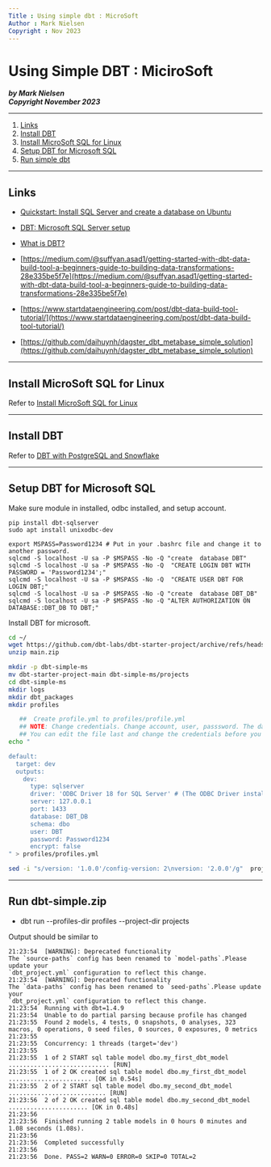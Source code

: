 ```yaml
---
Title : Using simple dbt : MicroSoft
Author : Mark Nielsen
Copyright : Nov 2023
---
```


Using Simple DBT : MiciroSoft
===============

_**by Mark Nielsen  
Copyright November 2023**_

* * *

1. [Links](#links)
2. [Install DBT](#dbt)
3. [Install MicroSoft SQL for Linux](#ms)
4. [Setup DBT for Microsoft SQL](msbdt)
5. [Run simple dbt](#run)
* * *

<a name=links></a>Links
-----

* [Quickstart: Install SQL Server and create a database on Ubuntu](https://learn.microsoft.com/en-us/sql/linux/quickstart-install-connect-ubuntu?view=sql-server-ver16&tabs=ubuntu2004)


* [DBT: Microsoft SQL Server setup](https://docs.getdbt.com/docs/core/connect-data-platform/mssql-setup)
* [What is DBT?](https://www.getdbt.com/blog/what-exactly-is-dbt)
* [https://medium.com/@suffyan.asad1/getting-started-with-dbt-data-build-tool-a-beginners-guide-to-building-data-transformations-28e335be5f7e](https://medium.com/@suffyan.asad1/getting-started-with-dbt-data-build-tool-a-beginners-guide-to-building-data-transformations-28e335be5f7e)
* [https://www.startdataengineering.com/post/dbt-data-build-tool-tutorial/](https://www.startdataengineering.com/post/dbt-data-build-tool-tutorial/)
* [https://github.com/daihuynh/dagster_dbt_metabase_simple_solution](https://github.com/daihuynh/dagster_dbt_metabase_simple_solution)

* * *
<a name=ms></a>Install MicroSoft SQL for Linux
-----
Refer to 
[Install MicroSoft SQL for Linux](https://github.com/vikingdata/articles/blob/main/databases/microsoft/linux/Install_microsoft_sql_linux.md)

* * *
<a name=dbt></a>Install DBT
-----

Refer to  [DBT with PostgreSQL and Snowflake](dbt1-1.md)

* * *
<a name=msdbt></a>Setup DBT for Microsoft SQL
-----
Make sure module in installed, odbc installed, and setup account. 
```
pip install dbt-sqlserver
sudo apt install unixodbc-dev

export MSPASS=Password1234 # Put in your .bashrc file and change it to another password.
sqlcmd -S localhost -U sa -P $MSPASS -No -Q "create  database DBT"
sqlcmd -S localhost -U sa -P $MSPASS -No -Q  "CREATE LOGIN DBT WITH PASSWORD = 'Password1234';"
sqlcmd -S localhost -U sa -P $MSPASS -No -Q  "CREATE USER DBT FOR LOGIN DBT;"
sqlcmd -S localhost -U sa -P $MSPASS -No -Q "create  database DBT_DB"
sqlcmd -S localhost -U sa -P $MSPASS -No -Q "ALTER AUTHORIZATION ON DATABASE::DBT_DB TO DBT;"
```

Install DBT for microsoft.

```bash
cd ~/
wget https://github.com/dbt-labs/dbt-starter-project/archive/refs/heads/main.zip
unzip main.zip

mkdir -p dbt-simple-ms
mv dbt-starter-project-main dbt-simple-ms/projects
cd dbt-simple-ms
mkdir logs
mkdir dbt_packages
mkdir profiles

   ##  Create profile.yml to profiles/profile.yml
   ## NOTE: Change credentials. Change account, user, passsword. The database "tutorial" should exist and the schema "test". 
   ## You can edit the file last and change the credentials before you run it. 
echo "

default:
  target: dev
  outputs:
    dev:
      type: sqlserver
      driver: 'ODBC Driver 18 for SQL Server' # (The ODBC Driver installed on your system)
      server: 127.0.0.1
      port: 1433
      database: DBT_DB
      schema: dbo
      user: DBT
      password: Password1234
      encrypt: false
" > profiles/profiles.yml

sed -i "s/version: '1.0.0'/config-version: 2\nversion: '2.0.0'/g"  projects/dbt_project.yml

```

* * *
<a name=run></a>Run dbt-simple.zip
-----


* dbt run --profiles-dir profiles --project-dir projects

Output should be similar to

```
21:23:54  [WARNING]: Deprecated functionality
The `source-paths` config has been renamed to `model-paths`.Please update your
`dbt_project.yml` configuration to reflect this change.
21:23:54  [WARNING]: Deprecated functionality
The `data-paths` config has been renamed to `seed-paths`.Please update your
`dbt_project.yml` configuration to reflect this change.
21:23:54  Running with dbt=1.4.9
21:23:54  Unable to do partial parsing because profile has changed
21:23:55  Found 2 models, 4 tests, 0 snapshots, 0 analyses, 323 macros, 0 operations, 0 seed files, 0 sources, 0 exposures, 0 metrics
21:23:55
21:23:55  Concurrency: 1 threads (target='dev')
21:23:55
21:23:55  1 of 2 START sql table model dbo.my_first_dbt_model ............................ [RUN]
21:23:55  1 of 2 OK created sql table model dbo.my_first_dbt_model ....................... [OK in 0.54s]
21:23:55  2 of 2 START sql table model dbo.my_second_dbt_model ........................... [RUN]
21:23:56  2 of 2 OK created sql table model dbo.my_second_dbt_model ...................... [OK in 0.48s]
21:23:56
21:23:56  Finished running 2 table models in 0 hours 0 minutes and 1.08 seconds (1.08s).
21:23:56
21:23:56  Completed successfully
21:23:56
21:23:56  Done. PASS=2 WARN=0 ERROR=0 SKIP=0 TOTAL=2
```
